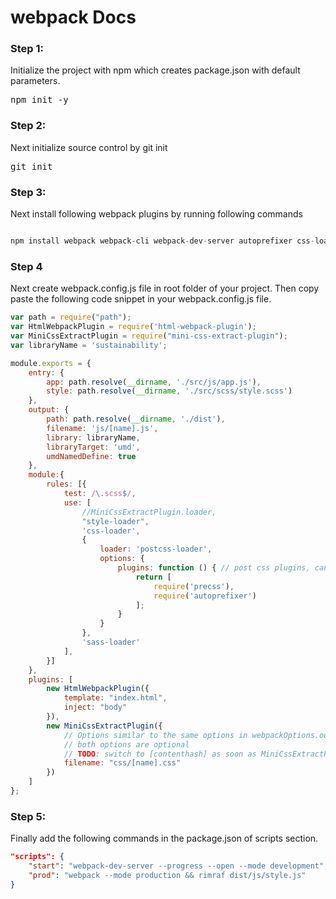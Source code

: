 # webpack Docs

### Step 1:
Initialize the project with npm which creates package.json with default parameters.
<pre>
npm init -y
</pre>

### Step 2:
Next initialize source control by git init
<pre>
git init
</pre>

### Step 3:
Next install following webpack plugins by running following commands
```javascript

npm install webpack webpack-cli webpack-dev-server autoprefixer css-loader html-webpack-plugin mini-css-extract-plugin node-sass postcss-loader precss sass-loader style-loader --save-dev

```

### Step 4
Next create webpack.config.js file in root folder of your project. Then copy paste the following code snippet in your webpack.config.js file.

```javascript
var path = require("path");
var HtmlWebpackPlugin = require('html-webpack-plugin');
var MiniCssExtractPlugin = require("mini-css-extract-plugin");
var libraryName = 'sustainability';

module.exports = {
    entry: {
        app: path.resolve(__dirname, './src/js/app.js'),
        style: path.resolve(__dirname, './src/scss/style.scss')
    },
    output: {
        path: path.resolve(__dirname, './dist'),
        filename: 'js/[name].js',
        library: libraryName,
        libraryTarget: 'umd',
        umdNamedDefine: true
    },
    module:{
        rules: [{
            test: /\.scss$/,
            use: [
                //MiniCssExtractPlugin.loader,
                "style-loader", 
                'css-loader',
                {
                    loader: 'postcss-loader',
                    options: {
                        plugins: function () { // post css plugins, can be exported to postcss.config.js
                            return [
                                require('precss'),
                                require('autoprefixer')
                            ];
                        }
                    }
                },
                'sass-loader'
            ],
        }]
    },
    plugins: [
        new HtmlWebpackPlugin({
            template: "index.html",
            inject: "body"
        }),
        new MiniCssExtractPlugin({
            // Options similar to the same options in webpackOptions.output
            // both options are optional
            // TODO: switch to [contenthash] as soon as MiniCssExtractPlugin supports it
            filename: "css/[name].css"
        })
    ]
};
```
### Step 5:

Finally add the following commands in the package.json of scripts section.

```json
"scripts": {
    "start": "webpack-dev-server --progress --open --mode development",
    "prod": "webpack --mode production && rimraf dist/js/style.js"
}
```


